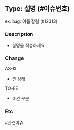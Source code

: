 
## Type: 설명 (#이슈번호)
ex. bug: 이름 잘림 (#12313)


### Description
- 설명을 작성하세요

### Change
AS-IS
- 원 상태

TO-BE
- 바뀐 부분

### Etc
#관련이슈
